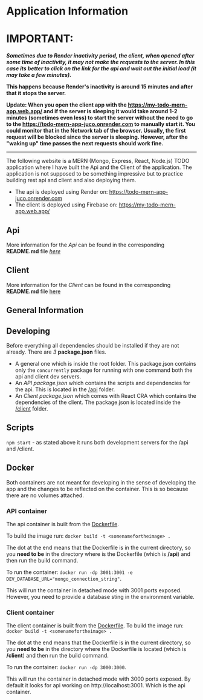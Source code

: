 # Application Information


# IMPORTANT:
***Sometimes due to Render inactivity period, the client, when opened after some time of inactivity, it may not make the requests to the server. In this case its better to click on the link for the api and wait out the initial load (it may take a few minutes).***

**This happens because Render's inactivity is around 15 minutes and after that it stops the server.**

**Update: When you open the client app with the https://my-todo-mern-app.web.app/ and if the server is sleeping it would take around 1-2 minutes (sometimes even less) to start the server without the need to go to the https://todo-mern-app-juco.onrender.com to manually start it. You could monitor that in the Network tab of the browser. Usually, the first request will be blocked since the server is sleeping. However, after the "waking up" time passes the next requests should work fine.**

---

The following website is a MERN (Mongo, Express, React, Node.js) TODO application where I have built the Api and the Client of the application. The application is not supposed to be something impressive but to practice building rest api and client and also deploying them.

-   The api is deployed using Render on: https://todo-mern-app-juco.onrender.com
-   The client is deployed using Firebase on: https://my-todo-mern-app.web.app/

## Api

More information for the *Api* can be found in the corresponding **README.md** file [*here*](./api/README.md)

## Client

More information for the *Client* can be found in the corresponding **README.md** file [here](./client/README.md)

## General Information

## Developing

Before everything all dependencies should be installed if they are not already. There are _3_ **package.json** files.

-   A general one which is inside the root folder. This package.json contains only the `concurrently` package for running with one command both the api and client dev servers.
-   An _API_ _package.json_ which contains the scripts and dependencies for the api. This is located in the [/api](./api/) folder.
-   An *Client package.json* which comes with React CRA which contains the dependencies of the client. The package.json is located inside the [/client](./client) folder.

## Scripts

`npm start` - as stated above it runs both development servers for the /api and /client.

## Docker
Both containers are not meant for developing in the sense of developing the app and the changes to be reflected on the container. This is so because there are no volumes attached.
### API container
The api container is built from the [Dockerfile](/api/Dockerfile). 

To build the image run:  `docker build -t <somenamefortheimage> .`

The dot at the end means that the Dockerfile is in the current directory, so you **need to be** in the directory where is the Dockerfile (which is **/api**) and then run the build command.

To run the container: `docker run -dp 3001:3001 -e DEV_DATABASE_URL="mongo_connection_string"`. 


This will run the container in detached mode with 3001 ports exposed. However, you need to provide a database sting in the environment variable.

### Client container
The client container is built from the [Dockerfile](/client/Dockerfile). To build the image run: 
`docker build -t <somenamefortheimage> .`

The dot at the end means that the Dockerfile is in the current directory, so you **need to be** in the directory where  the Dockerfile is located (which is **/client**) and then run the build command.

To run the container: `docker run -dp 3000:3000`. 

This will run the container in detached mode with 3000 ports exposed. By default it looks for api working on http://localhost:3001. Which is the api container. 

